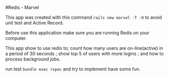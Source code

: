 #Redis - Marvel


This app was created with this command `rails new marvel -T -O` to avoid unit test
and Active Record.

Before use this application make sure you are running Redis on your computer.

This app show to use redis to; count how many users are on-line(active) in a
period of 30 seconds ; show top 5 of users with more logins ; and how to process
background jobs.

run test `bundle exec rspec` and try to implement have some fun.
